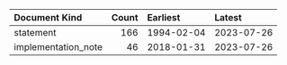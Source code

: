 | Document Kind       |   Count | Earliest   | Latest     |
|:--------------------|--------:|:-----------|:-----------|
| statement           |     166 | 1994-02-04 | 2023-07-26 |
| implementation_note |      46 | 2018-01-31 | 2023-07-26 |